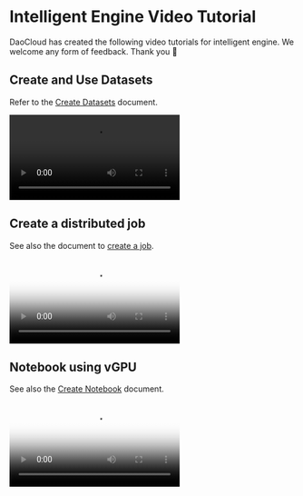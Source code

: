 # Intelligent Engine Video Tutorial

DaoCloud has created the following video tutorials for intelligent engine.
We welcome any form of feedback. Thank you 🙏

## Create and Use Datasets

Refer to the [Create Datasets](../baize/developer/dataset/create.md) document.

<div class="responsive-video-container">
<video controls src="https://harbor-test2.cn-sh2.ufileos.com/docs/videos/dataset.mp4" preload="metadata"></video>
</div>

## Create a distributed job

See also the document to [create a job](../baize/developer/jobs/create.md).

<div class="responsive-video-container">
<video controls src="https://harbor-test2.cn-sh2.ufileos.com/docs/videos/create-job.mp4" preload="metadata" poster="images/create-distributed-job.png"></video>
</div>

## Notebook using vGPU

See also the [Create Notebook](../baize/developer/notebooks/create.md) document.

<div class="responsive-video-container">
<video controls src="https://harbor-test2.cn-sh2.ufileos.com/docs/videos/notebook.mp4" preload="metadata" poster="images/notebook.jpg"></video>
</div>
